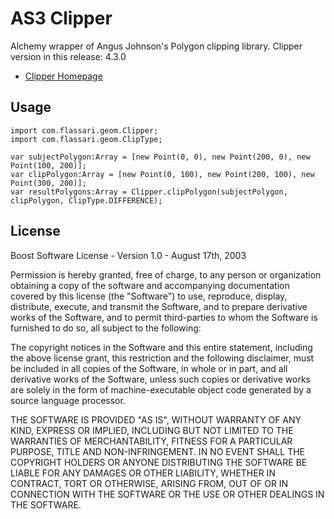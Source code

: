 # AS3 Clipper

Alchemy wrapper of Angus Johnson's Polygon clipping library.
Clipper version in this release: 4.3.0

* [Clipper Homepage](http://angusj.com/delphi/clipper.php)

## Usage

	import com.flassari.geom.Clipper;
	import com.flassari.geom.ClipType;
	
	var subjectPolygon:Array = [new Point(0, 0), new Point(200, 0), new Point(100, 200)];
	var clipPolygon:Array = [new Point(0, 100), new Point(200, 100), new Point(300, 200)];
	var resultPolygons:Array = Clipper.clipPolygon(subjectPolygon, clipPolygon, ClipType.DIFFERENCE);

## License

Boost Software License - Version 1.0 - August 17th, 2003

Permission is hereby granted, free of charge, to any person or organization
obtaining a copy of the software and accompanying documentation covered by
this license (the "Software") to use, reproduce, display, distribute,
execute, and transmit the Software, and to prepare derivative works of the
Software, and to permit third-parties to whom the Software is furnished to
do so, all subject to the following:

The copyright notices in the Software and this entire statement, including
the above license grant, this restriction and the following disclaimer,
must be included in all copies of the Software, in whole or in part, and
all derivative works of the Software, unless such copies or derivative
works are solely in the form of machine-executable object code generated by
a source language processor.

THE SOFTWARE IS PROVIDED "AS IS", WITHOUT WARRANTY OF ANY KIND, EXPRESS OR
IMPLIED, INCLUDING BUT NOT LIMITED TO THE WARRANTIES OF MERCHANTABILITY,
FITNESS FOR A PARTICULAR PURPOSE, TITLE AND NON-INFRINGEMENT. IN NO EVENT
SHALL THE COPYRIGHT HOLDERS OR ANYONE DISTRIBUTING THE SOFTWARE BE LIABLE
FOR ANY DAMAGES OR OTHER LIABILITY, WHETHER IN CONTRACT, TORT OR OTHERWISE,
ARISING FROM, OUT OF OR IN CONNECTION WITH THE SOFTWARE OR THE USE OR OTHER
DEALINGS IN THE SOFTWARE.